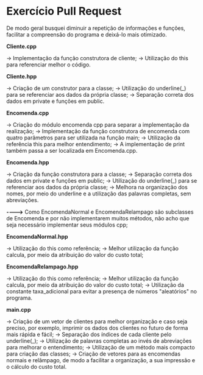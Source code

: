 # Exercício Pull Request

De modo geral busquei diminuir a repetição de informações e funções, facilitar a compreensão do programa e deixá-lo mais otimizado.

**Cliente.cpp**

-> Implementação da função construtora de cliente;
-> Utilização do this para referenciar melhor o código.

**Cliente.hpp**

-> Criação de um construtor para a classe;
-> Utilização do underline(_) para se referenciar aos dados da própria classe;
-> Separação correta dos dados em private e funções em public.

**Encomenda.cpp**

-> Criação do módulo encomenda cpp para separar a implementação da realização;
-> Implementação da função construtora de encomenda com quatro parâmetros para ser utilizada na função main;
-> Utilização da referência this para melhor entendimento;
-> A implementação de print também passa a ser localizada em Encomenda.cpp.

**Encomenda.hpp**

-> Criação da função construtora para a classe;
-> Separação correta dos dados em private e funções em public;
-> Utilização do underline(_) para se referenciar aos dados da própria classe;
-> Melhora na organização dos nomes, por meio do underline e a utilização das palavras completas, sem abreviações.

**---->** Como EncomendaNormal e EncomendaRelampago são subclasses de Encomenda e por não implementarem muitos métodos, não acho que seja necessário implementar seus módulos cpp;

**EncomendaNormal.hpp**

-> Utilização do this como referência;
-> Melhor utilização da função calcula, por meio da atribuição do valor do custo total;  

**EncomendaRelampago.hpp**

-> Utilização do this como referência;
-> Melhor utilização da função calcula, por meio da atribuição do valor do custo total; 
-> Utilização da constante taxa_adicional para evitar a presença de números "aleatórios" no programa.

**main.cpp**

-> Criação de um vetor de clientes para melhor organização e caso seja preciso, por exemplo, imprimir os dados dos clientes no futuro de forma mais rápida e fácil;
-> Separação dos índices de cada cliente pelo underline(_);
-> Utilização de palavras completas ao invés de abreviações para melhorar o entendimento;
-> Utilização de um método mais compacto para criação das classes;
-> Criação de vetores para as encomendas normais e relâmpago, de modo a facilitar a organização, a sua impressão e o cálculo do custo total.
